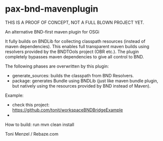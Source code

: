 pax-bnd-mavenplugin
===================

THIS IS A PROOF OF CONCEPT, NOT A FULL BLOWN PROJECT YET.

An alternative BND-first maven plugin for OSGi

It fully builds on BNDLib for collecting classpath resources (instead of maven dependencies).
This enables full transparent maven builds using resolvers provided by the BNDTOols project (OBR etc.).
The plugin completely bypasses maven dependencies to give all control to BND.

The following phases are overwritten by this plugin:
- generate_sources: builds the classpath from BND Resolvers.
- package: generates Bundle using BNDLib (just like maven bundle plugin, but natively using the resources provided by BND instead of Maven).

Example: 
- check this project: https://github.com/tonit/workspaceBNDBridgeExample
- 

How to build:
run mvn clean install

Toni Menzel / Rebaze.com
